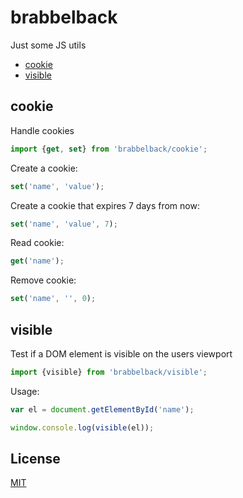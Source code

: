 # brabbelback

Just some JS utils

- [cookie](#cookie)
- [visible](#visible)

## cookie

Handle cookies

```javascript
import {get, set} from 'brabbelback/cookie';
```

Create a cookie:

```javascript
set('name', 'value');
```

Create a cookie that expires 7 days from now:

```javascript
set('name', 'value', 7);
```

Read cookie:

```javascript
get('name');
```

Remove cookie:

```javascript
set('name', '', 0);
```

## visible

Test if a DOM element is visible on the users viewport

```javascript
import {visible} from 'brabbelback/visible';
```

Usage:

```javascript
var el = document.getElementById('name');

window.console.log(visible(el));
```

## License

[MIT](./LICENSE)

